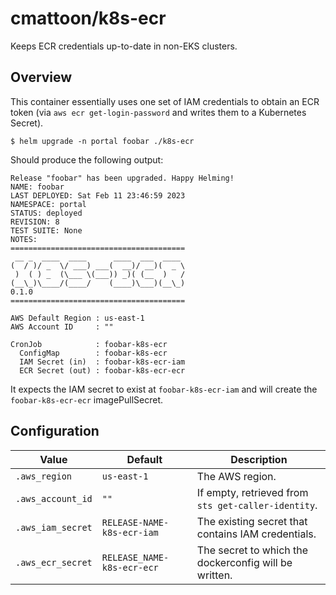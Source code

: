 cmattoon/k8s-ecr
================

Keeps ECR credentials up-to-date in non-EKS clusters.

Overview
--------

This container essentially uses one set of IAM credentials to obtain an ECR token (via `aws ecr get-login-password` and writes them to a Kubernetes Secret).

    $ helm upgrade -n portal foobar ./k8s-ecr

Should produce the following output:

```
Release "foobar" has been upgraded. Happy Helming!
NAME: foobar
LAST DEPLOYED: Sat Feb 11 23:46:59 2023
NAMESPACE: portal
STATUS: deployed
REVISION: 8
TEST SUITE: None
NOTES:
=======================================
 __ _  ____  ____      ____  ___  ____
(  / )/ _  \/ ___) ___(  __)/ __)(  _ \
 )  ( ) _  (\___ \(___)) _)( (__  )   /
(__\_)\____/(____/    (____)\___)(__\_)
0.1.0
=======================================

AWS Default Region : us-east-1
AWS Account ID     : ""

CronJob            : foobar-k8s-ecr
  ConfigMap        : foobar-k8s-ecr
  IAM Secret (in)  : foobar-k8s-ecr-iam
  ECR Secret (out) : foobar-k8s-ecr-ecr
```

It expects the IAM secret to exist at `foobar-k8s-ecr-iam` and will create the `foobar-k8s-ecr-ecr` imagePullSecret.


Configuration
-------------

| Value             | Default                    | Description                                           |
|-------------------|----------------------------|-------------------------------------------------------|
| `.aws_region`     | `us-east-1`                | The AWS region.                                       |
| `.aws_account_id` | `""`                       | If empty, retrieved from `sts get-caller-identity`.   |
| `.aws_iam_secret` | `RELEASE-NAME-k8s-ecr-iam` | The existing secret that contains IAM credentials.    |
| `.aws_ecr_secret` | `RELEASE_NAME-k8s-ecr-ecr` | The secret to which the dockerconfig will be written. |
